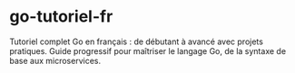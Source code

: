 # go-tutoriel-fr
Tutoriel complet Go en français : de débutant à avancé avec projets pratiques. Guide progressif pour maîtriser le langage Go, de la syntaxe de base aux microservices.
